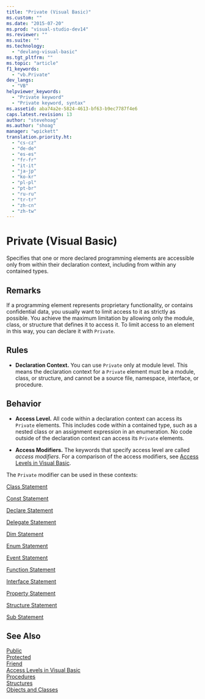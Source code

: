 ```yaml
---
title: "Private (Visual Basic)"
ms.custom: ""
ms.date: "2015-07-20"
ms.prod: "visual-studio-dev14"
ms.reviewer: ""
ms.suite: ""
ms.technology: 
  - "devlang-visual-basic"
ms.tgt_pltfrm: ""
ms.topic: "article"
f1_keywords: 
  - "vb.Private"
dev_langs: 
  - "VB"
helpviewer_keywords: 
  - "Private keyword"
  - "Private keyword, syntax"
ms.assetid: aba74a2e-5824-4613-bf63-b9ec7787f4e6
caps.latest.revision: 13
author: "stevehoag"
ms.author: "shoag"
manager: "wpickett"
translation.priority.ht: 
  - "cs-cz"
  - "de-de"
  - "es-es"
  - "fr-fr"
  - "it-it"
  - "ja-jp"
  - "ko-kr"
  - "pl-pl"
  - "pt-br"
  - "ru-ru"
  - "tr-tr"
  - "zh-cn"
  - "zh-tw"
---
```

# Private (Visual Basic)
Specifies that one or more declared programming elements are accessible only from within their declaration context, including from within any contained types.  
  
## Remarks  
 If a programming element represents proprietary functionality, or contains confidential data, you usually want to limit access to it as strictly as possible. You achieve the maximum limitation by allowing only the module, class, or structure that defines it to access it. To limit access to an element in this way, you can declare it with `Private`.  
  
## Rules  
  
-   **Declaration Context.** You can use `Private` only at module level. This means the declaration context for a `Private` element must be a module, class, or structure, and cannot be a source file, namespace, interface, or procedure.  
  
## Behavior  
  
-   **Access Level.** All code within a declaration context can access its `Private` elements. This includes code within a contained type, such as a nested class or an assignment expression in an enumeration. No code outside of the declaration context can access its `Private` elements.  
  
-   **Access Modifiers.** The keywords that specify access level are called *access modifiers*. For a comparison of the access modifiers, see [Access Levels in Visual Basic](../../../visual-basic\programming-guide\language-features\declared-elements/access-levels.md).  
  
 The `Private` modifier can be used in these contexts:  
  
 [Class Statement](../../../visual-basic\language-reference\statements/class-statement.md)  
  
 [Const Statement](../../../visual-basic\language-reference\statements/const-statement.md)  
  
 [Declare Statement](../../../visual-basic\language-reference\statements/declare-statement.md)  
  
 [Delegate Statement](../../../visual-basic\language-reference\statements/delegate-statement.md)  
  
 [Dim Statement](../../../visual-basic\language-reference\statements/dim-statement.md)  
  
 [Enum Statement](../../../visual-basic\language-reference\statements/enum-statement.md)  
  
 [Event Statement](../../../visual-basic\language-reference\statements/event-statement.md)  
  
 [Function Statement](../../../visual-basic\language-reference\statements/function-statement.md)  
  
 [Interface Statement](../../../visual-basic\language-reference\statements/interface-statement.md)  
  
 [Property Statement](../../../visual-basic\language-reference\statements/property-statement.md)  
  
 [Structure Statement](../../../visual-basic\language-reference\statements/structure-statement.md)  
  
 [Sub Statement](../../../visual-basic\language-reference\statements/sub-statement.md)  
  
## See Also  
 [Public](../../../visual-basic\language-reference\modifiers/public.md)   
 [Protected](../../../visual-basic\language-reference\modifiers/protected.md)   
 [Friend](../../../visual-basic\language-reference\modifiers/friend.md)   
 [Access Levels in Visual Basic](../../../visual-basic\programming-guide\language-features\declared-elements/access-levels.md)   
 [Procedures](../../../visual-basic\language-reference\procedures/index.md)   
 [Structures](../../../visual-basic\programming-guide\language-features\data-types/structures.md)   
 [Objects and Classes](../../../visual-basic\programming-guide\language-features\objects-and-classes/index.md)